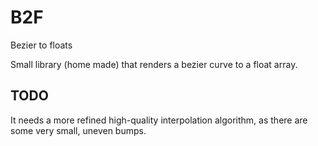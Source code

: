 # B2F
Bezier to floats

Small library (home made) that renders a bezier curve to a float array.

## TODO
It needs a more refined high-quality interpolation algorithm, as there are some very small, uneven bumps.
